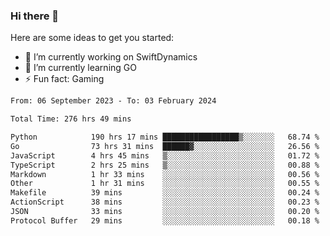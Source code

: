 ### Hi there 👋

Here are some ideas to get you started:

- 🔭 I’m currently working on SwiftDynamics
- 🌱 I’m currently learning GO
-  ⚡ Fun fact: Gaming
  
  <!--
- 👯 I’m looking to collaborate on ...
- 🤔 I’m looking for help with ...
- 💬 Ask me about ...
- 📫 How to reach me: ...
- 😄 Pronouns: ...
-->

<!--START_SECTION:waka-->

```txt
From: 06 September 2023 - To: 03 February 2024

Total Time: 276 hrs 49 mins

Python            190 hrs 17 mins █████████████████▒░░░░░░░   68.74 %
Go                73 hrs 31 mins  ██████▓░░░░░░░░░░░░░░░░░░   26.56 %
JavaScript        4 hrs 45 mins   ▒░░░░░░░░░░░░░░░░░░░░░░░░   01.72 %
TypeScript        2 hrs 25 mins   ▒░░░░░░░░░░░░░░░░░░░░░░░░   00.88 %
Markdown          1 hr 33 mins    ░░░░░░░░░░░░░░░░░░░░░░░░░   00.56 %
Other             1 hr 31 mins    ░░░░░░░░░░░░░░░░░░░░░░░░░   00.55 %
Makefile          39 mins         ░░░░░░░░░░░░░░░░░░░░░░░░░   00.24 %
ActionScript      38 mins         ░░░░░░░░░░░░░░░░░░░░░░░░░   00.23 %
JSON              33 mins         ░░░░░░░░░░░░░░░░░░░░░░░░░   00.20 %
Protocol Buffer   29 mins         ░░░░░░░░░░░░░░░░░░░░░░░░░   00.18 %
```

<!--END_SECTION:waka-->
